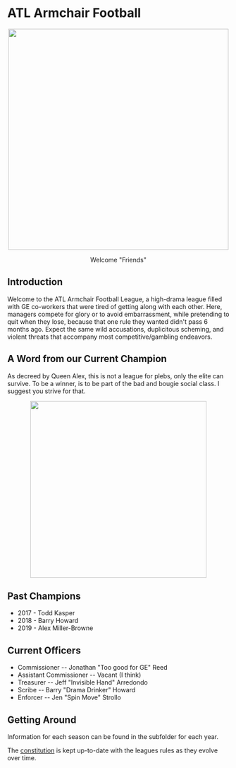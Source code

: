 # ATL Armchair Football

<p align="center">
    <img src='https://media1.tenor.com/images/fcfbcc43e43a1d6df2a1a08340334c16/tenor.gif' align="middle" width="500px">
</p>

<p align="center">
    Welcome "Friends"
</p>

## Introduction

Welcome to the ATL Armchair Football League, a high-drama league filled with GE co-workers that were tired of getting along with each other.  Here, managers compete for glory or to avoid embarrassment, while pretending to quit when they lose, because that one rule they wanted didn't pass 6 months ago.  Expect the same wild accusations, duplicitous scheming, and violent threats that accompany most competitive/gambling endeavors.

## A Word from our Current Champion

As decreed by Queen Alex, this is not a league for plebs, only the elite can survive. To be a winner, is to be part of the bad and bougie social class. I suggest you strive for that. 

<p align="center">
    <img src='https://media.giphy.com/media/Qe5C3J0wRkyGs/giphy.gif' align="middle" width="400px">
</p>


## Past Champions

* 2017 - Todd Kasper
* 2018 - Barry Howard
* 2019 - Alex Miller-Browne

## Current Officers

* Commissioner --              Jonathan "Too good for GE" Reed
* Assistant Commissioner --    Vacant (I think)
* Treasurer --                 Jeff "Invisible Hand" Arredondo
* Scribe --                    Barry "Drama Drinker" Howard
* Enforcer --                  Jen "Spin Move" Strollo

## Getting Around

Information for each season can be found in the subfolder for each year.

The [constitution](https://github.build.ge.com/CloudPod/armchair-football/blob/master/constitution.md) is kept up-to-date with the leagues rules as they evolve over time.
